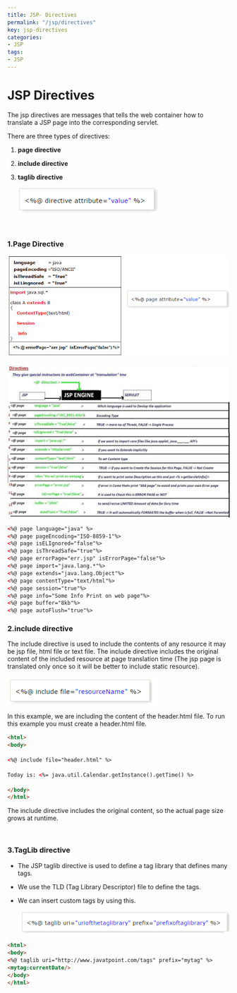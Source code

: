 ```yaml
---
title: JSP- Directives
permalink: "/jsp/directives"
key: jsp-directives
categories:
- JSP
tags:
- JSP
---
```


JSP Directives
=================

The jsp directives are messages that tells the web container how to translate a
JSP page into the corresponding servlet.

There are three types of directives:

1.  **page directive**

2.  **include directive**

3.  **taglib directive**

    ![](media/6fe499b90847f7376d4f8a5d9c2e13a2.png)

<br>

### 1.Page Directive

![C:\\Users\\kaveti_S\\Desktop\\tmp.png](media/8ae1e8205a534a222fe5fe83269f28ee.png)

![D:\\Books\\JSP\\PICS\\10.Directives.JPG](media/0179baa054c640ef7ea862a33f009082.jpg)

```html
<%@ page language="java" %>  
<%@ page pageEncoding="ISO-8859-1"%>  
<%@ page isELIgnored="false"%>  
<%@ page isThreadSafe="true"%>  
<%@ page errorPage="err.jsp" isErrorPage="false"%>  
<%@ page import="java.lang.*"%>  
<%@ page extends="java.lang.Object"%>  
<%@ page contentType="text/html"%>  
<%@ page session="true"%>  
<%@ page info="Some Info Print on web page"%>  
<%@ page buffer="8kb"%>  
<%@ page autoFlush="true"%>
```


### 2.include directive

The include directive is used to include the contents of any resource it may be
jsp file, html file or text file. The include directive includes the original
content of the included resource at page translation time (The jsp page is
translated only once so it will be better to include static resource).

![](media/358f222b45efc077eb664f123db3da6c.png)

In this example, we are including the content of the header.html file. To run
this example you must create a header.html file.
```html
<html>  
<body>  
  
<%@ include file="header.html" %>  
  
Today is: <%= java.util.Calendar.getInstance().getTime() %>  
  
</body>  
</html>  
```
The include directive includes the original content, so the actual page size
grows at runtime.

<br>

### 3.TagLib directive

-   The JSP taglib directive is used to define a tag library that defines many
    tags.

-   We use the TLD (Tag Library Descriptor) file to define the tags.

-   We can insert custom tags by using this.

    ![](media/4d3f11e8a257e2f0a8059eef689585a7.png)
    
```html
<html>  
<body>    
<%@ taglib uri="http://www.javatpoint.com/tags" prefix="mytag" %>    
<mytag:currentDate/>    
</body>  
</html>  
```
